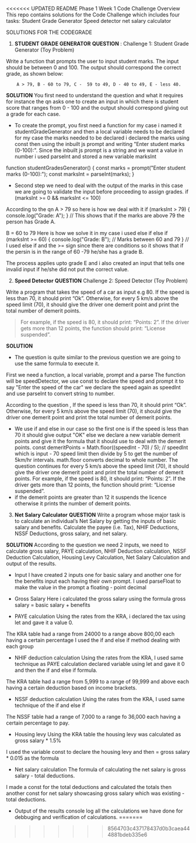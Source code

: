<<<<<<< UPDATED README
Phase 1 Week 1 Code Challenge
Overview
This repo contains solutions for the Code Challenge which includes four tasks:
Student Grade Generator
Speed detector
net salary calculator

SOLUTIONS FOR THE CODEGRADE 
1. **STUDENT GRADE GENERATOR**
**QUESTION** : Challenge 1: Student Grade Generator (Toy Problem)

Write a function that prompts the user to input student marks. The input should be between 0 and 100. The output should correspond the correct grade, as shown below: 

        A > 79, B - 60 to 79, C -  59 to 49, D - 40 to 49, E - less 40.

**SOLUTION**
You first need to understand the question and what it requires for instance the qn asks one to create an input in which there is student score that ranges from 0 - 100 and the output should correspond giving out a grade for each case.

- To create the prompt, you first need a function for my case i named it studentGradeGenerator and then a local variable needs to be declared for my case the marks needed to be declared i declared the marks using const then using the inbuilt js prompt and writing "Enter student marks (0-100):". Since the inbuilt js prompt is a string and we want a value in number i used parseInt and stored a new variable marksInt

function studentGradesGenerator() {
    const marks = prompt("Enter student marks (0-100):"); 
    const marksInt = parseInt(marks); 
}

- Second step we need to deal with the output of the marks in this case we are going to validate the input before proceeding to assign grades.
if (marksInt >= 0 && marksInt <= 100)

According to the qn A > 79 so here is how we deal with it 
 if (marksInt > 79) {
            console.log("Grade: A");
 } // This shows that if the marks are above 79 the person has Grade A.

 B = 60 to 79  Here is how we solve it in my case i used else if
 else if (marksInt >= 60) {
            console.log("Grade: B"); // Marks between 60 and 79
        }  // I used else if and the >= sign since there are conditions so it shows that if the persin is in the range of 60 -79 he/she has a grade B.

The process applies upto grade E and i also created an input that tells one invalid input if he/she did not put the correct value.
    


2. **Speed Detector**
**QUESTION** Challenge 2: Speed Detector (Toy Problem)

Write a program that takes the speed of a car as input e.g 80. If the speed is less than 70, it should print “Ok”. Otherwise, for every 5 km/s above the speed limit (70), it should give the driver one demerit point and print the total number of demerit points.

   > For example, if the speed is 80, it should print: “Points: 2”. If the driver gets more than 12 points, the function should print: “License suspended”.

**SOLUTION**

- The question is quite similar to the previous question we are going to use the same formula to execute it. 

First we need a function, a local variable, prompt and a parse 
The function will be speedDetector, we use const to declare the speed and prompt it to say "Enter the speed of the car"
we declare the speed again as speedInt and use parseInt to convert string to number.

According to the question , If the speed is less than 70, it should print “Ok”. Otherwise, for every 5 km/s above the speed limit (70), it should give the driver one demerit point and print the total number of demerit points.
- We use if and else in our case so the first one is if the speed is less than 70 it should give output "OK" else we declare a new variable demerit points and give it the formula that it should use to deal with the demerit points.
        const demeritPoints = Math.floor((speedInt - 70) / 5);
        // speedInt which is input - 70 speed limit then divide by 5 to get the number of 5km/hr intervals. math.floor converts decimal to whole number.
The question continues for every 5 km/s above the speed limit (70), it should give the driver one demerit point and print the total number of demerit points. For example, if the speed is 80, it should print: “Points: 2”. If the driver gets more than 12 points, the function should print: “License suspended”.
- if the demerit points are greater than 12 it suspends the licence otherwise it prints the number of demerit points.

3. **Net Salary Calculator**
**QUESTION**
Write a program whose major task is to calculate an individual’s Net Salary by getting the inputs of basic salary and benefits. Calculate the payee (i.e. Tax), NHIF Deductions, NSSF Deductions, gross salary, and net salary. 

**SOLUTION**
According to the question we need 2 inputs, we need to calculate gross salary, PAYE calculation, NHIF Deduction calculation, NSSF Deduction Calculation, Housing Levy Calculation, Net Salary Calculation and output of the results.

- Input 
I have created 2 inputs one for basic salary and another one for the benefits input each having their own prompt. I used parseFloat to make the value in the prompt a floating - point decimal

- Gross Salary 
Here i calculated the gross salary using the formula gross salary = basic salary + benefits

- PAYE calculation
Using the rates from the KRA, i declared the tax using let and gave it a value 0.

The KRA table had a range from 24000 to a range above 800,00 each having a certain percentage I used the if and else if method dealing with each group

- NHIF deduction calculation
Using the rates from the KRA, I used same technique as PAYE calculation declared variable using let and gave it 0 and then the if and else if formula.

The KRA table had a range from 5,999 to a range of 99,999 and above each having a certain deduction based on income brackets.

- NSSF deduction calculation
Using the rates from the KRA, I used same technique of the if and else if

The NSSF table had a range of 7,000 to a range fo 36,000 each having a certain percentage to pay.

- Housing levy
Using the KRA table the housing levy was calculated as gross salary * 1.5%

I used the variable const to declare the housing levy and then = gross salary * 0.015 as the formula

- Net salary calculation 
The formula of calculating the net salary is gross salary - total deductions.

I made a const for the total deductions and calculated the totals then another const for net salary showcasing gross salary which was existing - total deductions.

- Output of the results
console log all the calculations we have done for debbuging and verification of calculations.
=======

>>>>>>> 8564703c437178437d0b3caea444881bdeb335e6
